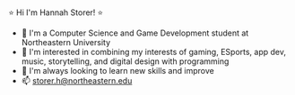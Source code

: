 ⭐ Hi I'm Hannah Storer! ⭐
- 👾 I'm a Computer Science and Game Development student at Northeastern University
- 🌷 I'm interested in combining my interests of gaming, ESports, app dev, music, storytelling, and digital design with programming
- 🌱 I'm always looking to learn new skills and improve
- 📫 storer.h@northeastern.edu


